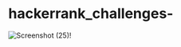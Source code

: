 # hackerrank_challenges-

![Screenshot (25)](https://user-images.githubusercontent.com/65034169/115602949-3ded3400-a2e8-11eb-8551-13f3fa94426d.png)!



